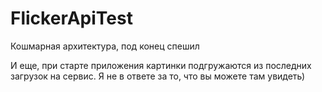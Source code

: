 # FlickerApiTest

Кошмарная архитектура, под конец спешил

И еще, при старте приложения картинки подгружаются из последних загрузок на сервис. Я не в ответе за то, что вы можете там увидеть)
